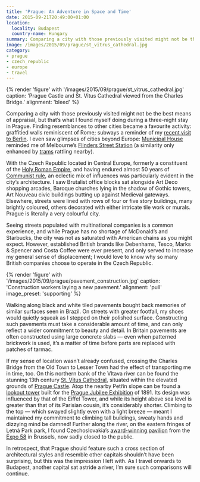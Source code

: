 ```yaml
---
title: 'Prague: An Adventure in Space and Time'
date: 2015-09-21T20:49:00+01:00
location:
  locality: Budapest
  country-name: Hungary
summary: Comparing a city with those previously visited might not be the best means of appraisal, but that’s what I found myself doing during a three-night stay in Prague.
image: /images/2015/09/prague/st_vitrus_cathedral.jpg
category:
- prague
- czech_republic
- europe
- travel
---
```

{% render 'figure' with '/images/2015/09/prague/st_vitrus_cathedral.jpg'
  caption: 'Prague Castle and St. Vitus Cathedral viewed from the Charles Bridge.'
  alignment: 'bleed'
%}

Comparing a city with those previously visited might not be the best means of appraisal, but that’s what I found myself doing during a three-night stay in Prague. Finding resemblances to other cities became a favourite activity: graffitied walls reminiscent of Rome; subways a reminder of my [recent visit to Berlin][1]. I even saw glimpses of cities beyond Europe: [Municipal House][2] reminded me of Melbourne’s [Flinders Street Station][3] (a similarity only enhanced by [trams][4] rattling nearby).

With the Czech Republic located in Central Europe, formerly a constituent of the [Holy Roman Empire][5], and having endured almost 50 years of [Communist rule][6], an eclectic mix of influences was particularly evident in the city’s architecture. I saw Brutalist office blocks sat alongside Art Deco shopping arcades, Baroque churches lying in the shadow of Gothic towers, Art Nouveau civic buildings butting up against Medieval gateways. Elsewhere, streets were lined with rows of four or five story buildings, many brightly coloured, others decorated with either intricate tile work or murals. Prague is literally a very colourful city.

Seeing streets populated with multinational companies is a common experience, and while Prague has no shortage of McDonald’s and Starbucks, the city was not as saturated with American chains as you might expect. However, established British brands like Debenhams, Tesco, Marks & Spencer and Costa Coffee were ever present, and only served to increase my general sense of displacement; I would love to know why so many British companies choose to operate in the Czech Republic.

{% render 'figure' with '/images/2015/09/prague/pavement_construction.jpg'
  caption: 'Construction workers laying a new pavement.'
  alignment: 'pull'
  image_preset: 'supporting'
%}

Walking along black and white tiled pavements bought back memories of similar surfaces seen in Brazil. On streets with greater footfall, my shoes would quietly squeak as I stepped on their polished surface. Constructing such pavements must take a considerable amount of time, and can only reflect a wider commitment to beauty and detail. In Britain pavements are often constructed using large concrete slabs — even when patterned brickwork is used, it’s a matter of time before parts are replaced with patches of tarmac.

If my sense of location wasn’t already confused, crossing the Charles Bridge from the Old Town to Lesser Town had the effect of transporting me in time, too. On this northern bank of the Vltava river can be found the stunning 13th century [St. Vitus Cathedral][7], situated within the elevated grounds of [Prague Castle][8]. Atop the nearby Petřín slope can be found a [lookout tower][9] built for the [Prague Jubilee Exhibition][10] of 1891. Its design was influenced by that of the Eiffel Tower, and while its height above sea level is greater than that of its Parisian cousin, it’s considerably shorter. Climbing to the top — which swayed slightly even with a light breeze — meant I maintained my commitment to climbing tall buildings, sweaty hands and dizzying mind be damned! Further along the river, on the eastern fringes of Letná Park park, I found Czechoslovakia’s [award-winning pavilion][11] from the [Expo 58][12] in Brussels, now sadly closed to the public.

In retrospect, that Prague should feature such a cross section of architectural styles and resemble other capitals shouldn’t have been surprising, but this was the impression I left with. As I travel onwards to Budapest, another capital sat astride a river, I’m sure such comparisons will continue.

[1]: /2015/03/berlin
[2]: https://en.wikipedia.org/wiki/Municipal_House
[3]: https://en.wikipedia.org/wiki/Flinders_Street_Station
[4]: https://en.wikipedia.org/wiki/Trams_in_Prague
[5]: https://en.wikipedia.org/wiki/Holy_Roman_Empire
[6]: https://en.wikipedia.org/wiki/History_of_Czechoslovakia_(1948–89)
[7]: https://en.wikipedia.org/wiki/St._Vitus_Cathedral
[8]: https://en.wikipedia.org/wiki/Prague_Castle
[9]: https://en.wikipedia.org/wiki/Pet%C5%99%C3%ADn_Lookout_Tower
[10]: https://en.wikipedia.org/wiki/General_Land_Centennial_Exhibition_(1891)
[11]: http://havasworldwide.cz/article/detail/154/
[12]: https://en.wikipedia.org/wiki/Expo_58
